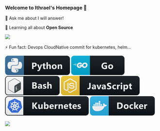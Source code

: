 ### Welcome to Ithrael's Homepage 👋 

<!--
**Ithrael/Ithrael** is a ✨ _special_ ✨ repository because its `README.md` (this file) appears on your GitHub profile.

Here are some ideas to get you started:

- 🔭 I’m currently working on ...
- 🌱 I’m currently learning ...
- 👯 I’m looking to collaborate on ...
- 🤔 I’m looking for help with ...
- 💬 Ask me about ...
- 📫 How to reach me: ...
- 😄 Pronouns: ...
- ⚡ Fun fact: ...
-->

💬 Ask me about I will answer! 

🌱 Learning all about **Open Source**  

![](https://github-readme-stats.vercel.app/api?username=ithrael)

⚡ Fun fact: Devops CloudNative commit for kubernetes, helm...  


<p align="left">
  <img src="https://github.com/MikeCodesDotNET/ColoredBadges/raw/master/svg/dev/languages/python.svg" alt="python" style="max-width:100%;">
  <img src="https://github.com/MikeCodesDotNET/ColoredBadges/raw/master/svg/dev/languages/go.svg" alt="go" style="max-width:100%;">
  <img src="https://github.com/MikeCodesDotNET/ColoredBadges/raw/master/svg/dev/tools/bash.svg" alt="bash" style="max-width:100%;">
  <img src="https://raw.githubusercontent.com/MikeCodesDotNET/ColoredBadges/master/svg/dev/languages/js.svg" alt="bash" style="max-width:100%;">
  <img src="https://github.com/MikeCodesDotNET/ColoredBadges/raw/master/svg/dev/services/kubernetes.svg" alt="kubernetes" style="max-width:100%;">
  <img src="https://github.com/MikeCodesDotNET/ColoredBadges/raw/master/svg/dev/tools/docker.svg" alt="docker" style="max-width:100%;">
</p>

<a href="https://github.com/Ithrael">
  <img align="center" height="170px" src="https://github-readme-stats.vercel.app/api?username=Ithrael&show_icons=true&theme=buefy" />
</a>
<!-- <a href="https://github.com/Ithrael">
  <img align="center" height="170px" src="https://github-readme-stats.vercel.app/api/top-langs/?username=Ithrael&layout=compact&show_icons=true&theme=buefy" />
</a> -->
